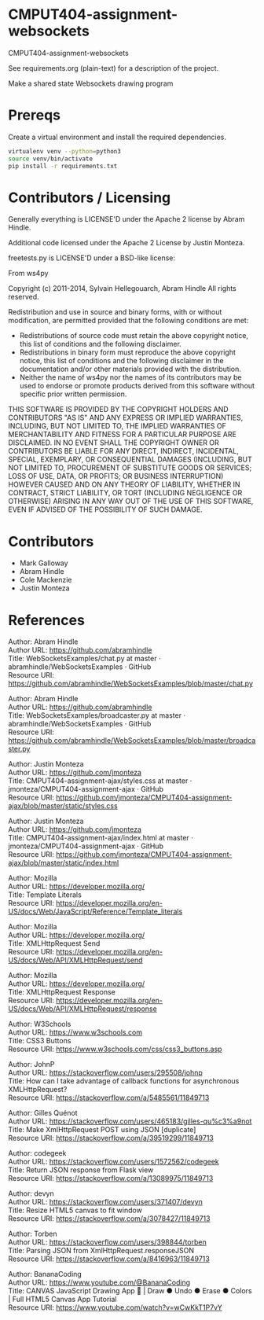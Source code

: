 CMPUT404-assignment-websockets
==============================

CMPUT404-assignment-websockets

See requirements.org (plain-text) for a description of the project.

Make a shared state Websockets drawing program

Prereqs
=======
Create a virtual environment and install the required dependencies.

```bash
virtualenv venv --python=python3
source venv/bin/activate
pip install -r requirements.txt
```

Contributors / Licensing
========================

Generally everything is LICENSE'D under the Apache 2 license by Abram Hindle.

Additional code licensed under the Apache 2 License by Justin Monteza.

freetests.py is LICENSE'D under a BSD-like license:

From ws4py

Copyright (c) 2011-2014, Sylvain Hellegouarch, Abram Hindle
All rights reserved.

Redistribution and use in source and binary forms, with or without
modification, are permitted provided that the following conditions are met:

 * Redistributions of source code must retain the above copyright notice,
   this list of conditions and the following disclaimer.
 * Redistributions in binary form must reproduce the above copyright
   notice, this list of conditions and the following disclaimer in the
   documentation and/or other materials provided with the distribution.
 * Neither the name of ws4py nor the names of its contributors may be used
   to endorse or promote products derived from this software without
   specific prior written permission.

THIS SOFTWARE IS PROVIDED BY THE COPYRIGHT HOLDERS AND CONTRIBUTORS "AS IS"
AND ANY EXPRESS OR IMPLIED WARRANTIES, INCLUDING, BUT NOT LIMITED TO, THE
IMPLIED WARRANTIES OF MERCHANTABILITY AND FITNESS FOR A PARTICULAR PURPOSE
ARE DISCLAIMED. IN NO EVENT SHALL THE COPYRIGHT OWNER OR CONTRIBUTORS BE
LIABLE FOR ANY DIRECT, INDIRECT, INCIDENTAL, SPECIAL, EXEMPLARY, OR
CONSEQUENTIAL DAMAGES (INCLUDING, BUT NOT LIMITED TO, PROCUREMENT OF
SUBSTITUTE GOODS OR SERVICES; LOSS OF USE, DATA, OR PROFITS; OR BUSINESS
INTERRUPTION) HOWEVER CAUSED AND ON ANY THEORY OF LIABILITY, WHETHER IN
CONTRACT, STRICT LIABILITY, OR TORT (INCLUDING NEGLIGENCE OR OTHERWISE)
ARISING IN ANY WAY OUT OF THE USE OF THIS SOFTWARE, EVEN IF ADVISED OF THE
POSSIBILITY OF SUCH DAMAGE.

Contributors
============

* Mark Galloway
* Abram Hindle
* Cole Mackenzie
* Justin Monteza

References
========================
Author: Abram Hindle <br />
Author URL: https://github.com/abramhindle  <br />
Title: WebSocketsExamples/chat.py at master · abramhindle/WebSocketsExamples · GitHub <br />
Resource URI: https://github.com/abramhindle/WebSocketsExamples/blob/master/chat.py <br />

Author: Abram Hindle <br />
Author URL: https://github.com/abramhindle  <br />
Title: WebSocketsExamples/broadcaster.py at master · abramhindle/WebSocketsExamples · GitHub <br />
Resource URI: https://github.com/abramhindle/WebSocketsExamples/blob/master/broadcaster.py <br />

Author: Justin Monteza <br />
Author URL: https://github.com/jmonteza  <br />
Title: CMPUT404-assignment-ajax/styles.css at master · jmonteza/CMPUT404-assignment-ajax · GitHub <br />
Resource URI: https://github.com/jmonteza/CMPUT404-assignment-ajax/blob/master/static/styles.css <br />

Author: Justin Monteza <br />
Author URL: https://github.com/jmonteza  <br />
Title: CMPUT404-assignment-ajax/index.html at master · jmonteza/CMPUT404-assignment-ajax · GitHub <br />
Resource URI: https://github.com/jmonteza/CMPUT404-assignment-ajax/blob/master/static/index.html <br />

Author: Mozilla <br />
Author URL: https://developer.mozilla.org/  <br />
Title: Template Literals <br />
Resource URI: https://developer.mozilla.org/en-US/docs/Web/JavaScript/Reference/Template_literals <br />

Author: Mozilla <br />
Author URL: https://developer.mozilla.org/  <br />
Title: XMLHttpRequest Send <br />
Resource URI: https://developer.mozilla.org/en-US/docs/Web/API/XMLHttpRequest/send <br />

Author: Mozilla <br />
Author URL: https://developer.mozilla.org/  <br />
Title: XMLHttpRequest Response <br />
Resource URI: https://developer.mozilla.org/en-US/docs/Web/API/XMLHttpRequest/response <br />

Author: W3Schools <br />
Author URL: https://www.w3schools.com  <br />
Title: CSS3 Buttons <br />
Resource URI: https://www.w3schools.com/css/css3_buttons.asp <br />

Author: JohnP <br />
Author URL: https://stackoverflow.com/users/295508/johnp  <br />
Title: How can I take advantage of callback functions for asynchronous XMLHttpRequest? <br />
Resource URI: https://stackoverflow.com/a/5485561/11849713 <br />

Author: Gilles Quénot <br />
Author URL: https://stackoverflow.com/users/465183/gilles-qu%c3%a9not  <br />
Title: Make XmlHttpRequest POST using JSON [duplicate] <br />
Resource URI: https://stackoverflow.com/a/39519299/11849713 <br />

Author: codegeek <br />
Author URL: https://stackoverflow.com/users/1572562/codegeek  <br />
Title: Return JSON response from Flask view <br />
Resource URI: https://stackoverflow.com/a/13089975/11849713 <br />

Author: devyn <br />
Author URL: https://stackoverflow.com/users/371407/devyn  <br />
Title: Resize HTML5 canvas to fit window <br />
Resource URI: https://stackoverflow.com/a/3078427/11849713 <br />

Author: Torben <br />
Author URL: https://stackoverflow.com/users/398844/torben  <br />
Title: Parsing JSON from XmlHttpRequest.responseJSON <br />
Resource URI: https://stackoverflow.com/a/8416963/11849713 <br />

Author: BananaCoding <br />
Author URL: https://www.youtube.com/@BananaCoding <br />
Title: CANVAS JavaScript Drawing App 🎨 | Draw ● Undo ● Erase ● Colors | Full HTML5 Canvas App Tutorial <br />
Resource URI: https://www.youtube.com/watch?v=wCwKkT1P7vY <br />